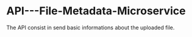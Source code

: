 # API---File-Metadata-Microservice
The API consist in send basic informations about the uploaded file.
